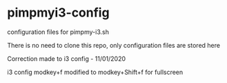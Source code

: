 # pimpmyi3-config
configuration files for pimpmy-i3.sh

There is no need to clone this repo, only configuration files are stored here

Correction made to i3 config - 11/01/2020

i3 config modkey+f  modified to modkey+Shift+f for fullscreen

